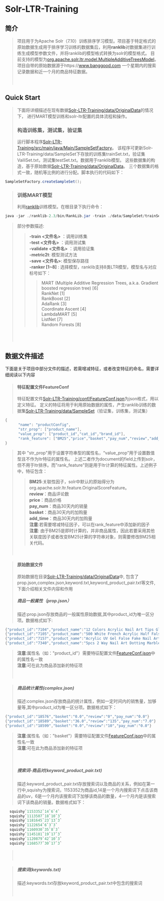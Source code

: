 # Solr-LTR-Training<br>
## 简介
  >项目用于为Apache Solr（7.10）训练排序学习模型。项目基于特定格式的原始数据生成用于排序学习训练的数据集后，利用**ranklib**对数据集进行训练生成模型参数文件，并将ranklib的模型格式转换为solr的模型格式。
  目前支持的模型为[org.apache.solr.ltr.model.MultipleAdditiveTreesModel](https://lucene.apache.org/solr/7_0_0//solr-ltr/org/apache/solr/ltr/model/MultipleAdditiveTreesModel.html)。
  项目自带的原始数据源于https://www.banggood.com 一个星期内的搜索记录数据和近一个月的商品特征数据。<br>
  <br><br>
## Quick Start
>下面将详细描述在现有数据[Solr-LTR-Training/data/OriginalData](https://github.com/AdienHuen/Solr-LTR-Training/tree/master/data/OriginalDataSet)的情况下，
进行MART模型训练和solr-ltr配置的具体流程和操作。<br> 
>### 构造训练集，测试集，验证集 <br>
> 运行脚本程序[Solr-LTR-Training/src/main/java/Main/SampleSetFactory](https://github.com/AdienHuen/Solr-LTR-Training/blob/master/src/main/java/Main/SampleSetFactory.java)。
该程序可更新Solr-LTR-Training/data/SampleSet下存放的训练集trainSet.txt，验证集VailiSet.txt，测试集testSet.txt。数据用于ranklib模型。
这些数据集的构造，基于原始数据[Solr-LTR-Training/data/OriginalData](https://github.com/AdienHuen/Solr-LTR-Training/tree/master/data/OriginalDataSet)。
三个数据集的格式一致，随机等比例的进行分配。脚本执行的代码如下：<br>
```Java
SampleSetFactory.createSampleSet();
```

> ### 训练MART模型 <br>
>利用[ranklib](https://sourceforge.net/p/lemur/wiki/RankLib/)训练模型。在根目录下执行命令：<br>
```Java
java -jar ./ranklib-2.3/bin/RankLib.jar -train ./data/SampleSet/trainSet.txt -test ./data/SampleSet/testSet.txt -validate ./data/SampleSet/valiSet.txt -ranker 6 -metric2t NDCG@10 -metric2T ERR@10 -save ./model/MART.txt
```
>部分参数描述:<br>
>>**-train <文件名>** ：调用训练集<br>
>>**-test <文件名>** ：调用测试集<br>
>>**-validate <文件名>** ：调用验证集<br>
>>**-metric2t**: 模型测试方法<br>
>>**-save <文件名>**: 模型保存路径<br>
>>**-ranker [1~8]** : 选择模型，ranklib支持8类LTR模型，模型名与对应标号如下：<br>
>>>MART (Multiple Additive Regression Trees, a.k.a. Gradient boosted regression tree) [6]<br>
>>>RankNet [1] <br>
>>>RankBoost [2]<br>
>>>AdaRank [3]<br>
>>>Coordinate Ascent [4]<br>
>>>LambdaMART [5]<br>
>>>ListNet [7]<br>
>>>Random Forests [8]<br>
><br>
><br>

## 数据文件描述
下面是关于项目中部分文件的描述，若需增减特征，或者改变特征的命名，需要详细阅读以下内容
>#### 特征配置文件FeatureConf<br>
>特征配置文件[Solr-LTR-Training/conf/FeatureConf.json](https://github.com/AdienHuen/Solr-LTR-Training/tree/master/data/OriginalDataSet)为json格式，用以定义特征。
定义的特征将用于利用原始数据的属性，产生ranklib训练的数据集[Solr-LTR-Training/data/SampleSet](https://github.com/AdienHuen/Solr-LTR-Training/tree/master/data/SampleSet)（验证集，训练集，测试集）
  ```Java
  {  
    	"name": "productConfig",
    	"str_prop": ["product_name"],
    	"value_prop": ["product_id","cat_id","brand_id"],
    	"rank_feature": ["BM25","price","basket","pay_num","review","add_time"]
  }  
  ```
>其中 "str_prop"用于设置字符串型的属性名，“value_prop”用于设置数值型且不作为ltr特征的属性名。
上述二者作为document的field上传到solr，但不用于ltr排序。而"rank_feature"则是用于ltr计算的特征属性。上述例子中，特征包含：<br>
>>**BM25**:关联性因子，solr中默认的原始得分为org.apache.solr.ltr.feature.OriginalScoreFeature。<br>
>>**review**：商品评论数<br>
>>**price**：商品价格<br>
>>**pay_num**：商品30天内的销量<br>
>>**basket**：商品30天内的加购量<br>
>>**add_time**：商品30天内的加购量<br>
>**注意**:若需要增减特征因子，可以在rank_feature中添加新的因子<br>
>**注意**: 由于BM25是即时计算的，并非商品属性，因此若要采用其他关联度因子或者改变BM25计算的字符串对象，则需要修改BM25相关代码。<br>
><br>

>#### 原始数据文件<br>
>原始数据在目录[Solr-LTR-Training/data/OriginalData](https://github.com/AdienHuen/Solr-LTR-Training/tree/master/data/OriginalDataSet)中,
包含了prop.json,complex.json,keyword.txt,keyword_product_pair.txt等文件,下面介绍相关文件内容和作用<br>
>##### 商品一般属性（prop.json）<br>
>描述:prop.json存放商品的一般属性原始数据,其中product_id为唯一区分项。数据格式如下:<br>
  ```Java
{"product_id":"7104","product_name":"12 Colors Acrylic Nail Art Tips Glitter Powder Dust","price":"5.78","add_time":"1507896522","cat_id":"1334","brand_id":"0"}
{"product_id":"7105","product_name":"500 White French Acrylic Half False Tips 3D Nail Art","price":"5.69","add_time":"1509783901","cat_id":"1327","brand_id":"0"}
{"product_id":"7157","product_name":"Acrylic UV Gel False Fake Nail Art Tips Clipper Manicure Cutter Tool","price":"3.76","add_time":"1507896522","cat_id":"1367","brand_id":"0"}
{"product_id":"7340","product_name":"5pcs 2 Way Nail Art Dotting Marbleizing Painting Pen","price":"2.25","add_time":"1507896522","cat_id":"1343","brand_id":"0"}
  ```
>**注意**:属性名（如："product_id"）需要特征配置文件[FeatureConf.json](https://github.com/AdienHuen/Solr-LTR-Training/tree/master/data/OriginalDataSet)中的属性名一致<br>
>**注意**:可在此为商品添加新的特征项<br>
><br>
><br>

>##### 商品统计属性(complex.json)<br>
>描述:complex.json存放商品的统计属性，例如一定时间内的销售量，加够量等,其中product_id为唯一区分项。数据格式如下：<br>
  ```Java
{"product_id":"18576","basket":"0.0","review":"0","pay_num":"0.0"}
{"product_id":"18589","basket":"36.0","review":"135","pay_num":"7.0"}
{"product_id":"18599","basket":"0.0","review":"10","pay_num":"0.0"}
  ```
>**注意**:属性名（如："basket"）需要特征配置文件[FeatureConf.json](https://github.com/AdienHuen/Solr-LTR-Training/tree/master/data/OriginalDataSet)中的属性名一致<br>
>**注意**:可在此为商品添加新的特征项<br>
><br>
><br>
>##### 搜索词-商品对(keyword_product_pair.txt)<br>
>描述:keyword_product_pair.txt存放搜索词以及商品的关系，例如在第一行中,squishy为搜索词，1153352为商品id,14是一个月内搜索词下点击该商品的uv，6是一个月内该搜索词下加够该商品的数量，4一个月内是该搜索词下该商品的销量。数据格式如下：<br>
  ```Java
	squishy`1153352`14`6`4`
	squishy`1113507`18`10`3`
	squishy`1181645`23`13`3`
	squishy`1122654`6`3`3`
	squishy`1160930`35`8`3`
	squishy`1145181`19`17`3`
	squishy`1120879`42`10`3`
	squishy`1168577`30`17`3`
  ```
><br>
><br>
  
>##### 搜索词(keywords.txt)<br>
>描述:keywords.txt存放keyword_product_pair.txt中包含的搜索词<br>
><br>
><br>